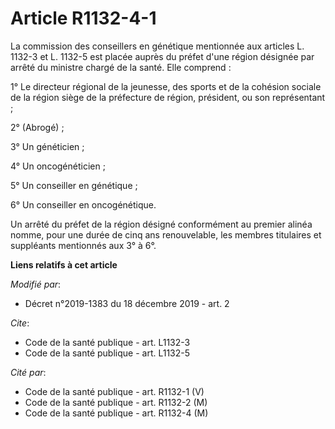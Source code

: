 # Article R1132-4-1

La commission des conseillers en génétique mentionnée aux articles L. 1132-3 et L. 1132-5 est placée auprès du préfet d'une
région désignée par arrêté du ministre chargé de la santé. Elle comprend :

1° Le directeur régional de la jeunesse, des sports et de la cohésion sociale de la région siège de la préfecture de région,
président, ou son représentant ;

2° (Abrogé) ;

3° Un généticien ;

4° Un oncogénéticien ;

5° Un conseiller en génétique ;

6° Un conseiller en oncogénétique.

Un arrêté du préfet de la région désigné conformément au premier alinéa nomme, pour une durée de cinq ans renouvelable, les
membres titulaires et suppléants mentionnés aux 3° à 6°.

**Liens relatifs à cet article**

_Modifié par_:

  - Décret n°2019-1383 du 18 décembre 2019 - art. 2

_Cite_:

  - Code de la santé publique - art. L1132-3
  - Code de la santé publique - art. L1132-5

_Cité par_:

  - Code de la santé publique - art. R1132-1 (V)
  - Code de la santé publique - art. R1132-2 (M)
  - Code de la santé publique - art. R1132-4 (M)
